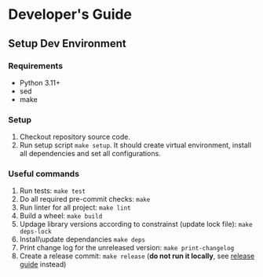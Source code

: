# Developer's Guide

## Setup Dev Environment

### Requirements

* Python 3.11+
* sed
* make

### Setup

1. Checkout repository source code.
2. Run setup script `make setup`. It should create virtual environment, install all dependencies
   and set all configurations.

### Useful commands

1. Run tests: `make test`
1. Do all required pre-commit checks: `make`
1. Run linter for all project: `make lint`
1. Build a wheel: `make build`
1. Updage library versions according to constrainst (update lock file): `make deps-lock`
1. Install\update dependancies `make deps`
1. Print change log for the unreleased version: `make print-changelog`
1. Create a release commit: `make release` (**do not run it locally**, see [release guide](release.md) instead)
